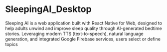 # SleepingAI_Desktop
Sleeping AI is a web application built with React Native for Web, designed to help  adults unwind and improve sleep quality through AI-generated bedtime stories.  Leveraging modern TTS (text-to-speech), natural language generation, and  integrated Google Firebase services, users select or define topics
